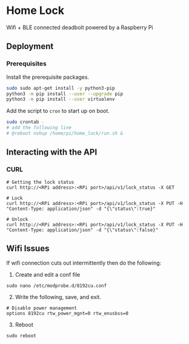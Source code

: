 # Home Lock

Wifi + BLE connected deadbolt powered by a Raspberry Pi

## Deployment

### Prerequisites

Install the prerequisite packages.

```bash
sudo sudo apt-get install -y python3-pip
python3 -m pip install --user --upgrade pip
python3 -m pip install --user virtualenv
```

Add the script to `cron` to start up on boot.

```bash
sudo crontab -
# add the following line
# @reboot nohup /home/pi/home_lock/run.sh &
```

## Interacting with the API

### CURL

```
# Getting the lock status
curl http://<RPi address>:<RPi port>/api/v1/lock_status -X GET

# Lock
curl http://<RPi address>:<RPi port>/api/v1/lock_status -X PUT -H "Content-Type: application/json" -d "{\"status\":true}"

# Unlock
curl http://<RPi address>:<RPi port>/api/v1/lock_status -X PUT -H "Content-Type: application/json" -d "{\"status\":false}"
```

## Wifi Issues

If wifi connection cuts out intermittently then do the following:

1. Create and edit a conf file  
```
sudo nano /etc/modprobe.d/8192cu.conf
```

2. Write the following, save, and exit.
```
# Disable power management
options 8192cu rtw_power_mgnt=0 rtw_enusbss=0
```

3. Reboot  
```
sudo reboot
```